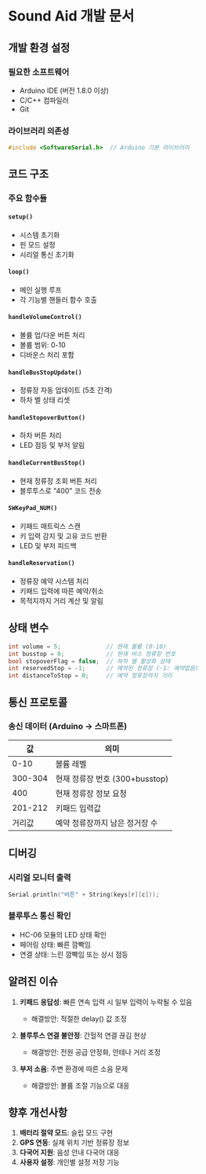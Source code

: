 # Sound Aid 개발 문서

## 개발 환경 설정

### 필요한 소프트웨어

- Arduino IDE (버전 1.8.0 이상)
- C/C++ 컴파일러
- Git

### 라이브러리 의존성

```cpp
#include <SoftwareSerial.h>  // Arduino 기본 라이브러리
```

## 코드 구조

### 주요 함수들

#### `setup()`

- 시스템 초기화
- 핀 모드 설정
- 시리얼 통신 초기화

#### `loop()`

- 메인 실행 루프
- 각 기능별 핸들러 함수 호출

#### `handleVolumeControl()`

- 볼륨 업/다운 버튼 처리
- 볼륨 범위: 0-10
- 디바운스 처리 포함

#### `handleBusStopUpdate()`

- 정류장 자동 업데이트 (5초 간격)
- 하차 벨 상태 리셋

#### `handleStopoverButton()`

- 하차 버튼 처리
- LED 점등 및 부저 알림

#### `handleCurrentBusStop()`

- 현재 정류장 조회 버튼 처리
- 블루투스로 "400" 코드 전송

#### `SWKeyPad_NUM()`

- 키패드 매트릭스 스캔
- 키 입력 감지 및 고유 코드 반환
- LED 및 부저 피드백

#### `handleReservation()`

- 정류장 예약 시스템 처리
- 키패드 입력에 따른 예약/취소
- 목적지까지 거리 계산 및 알림

## 상태 변수

```cpp
int volume = 5;             // 현재 볼륨 (0-10)
int busstop = 0;            // 현재 버스 정류장 번호
bool stopoverFlag = false;  // 하차 벨 활성화 상태
int reservedStop = -1;      // 예약된 정류장 (-1: 예약없음)
int distanceToStop = 0;     // 예약 정류장까지 거리
```

## 통신 프로토콜

### 송신 데이터 (Arduino → 스마트폰)

| 값      | 의미                           |
| ------- | ------------------------------ |
| 0-10    | 볼륨 레벨                      |
| 300-304 | 현재 정류장 번호 (300+busstop) |
| 400     | 현재 정류장 정보 요청          |
| 201-212 | 키패드 입력값                  |
| 거리값  | 예약 정류장까지 남은 정거장 수 |

## 디버깅

### 시리얼 모니터 출력

```cpp
Serial.println("버튼" + String(keys[r][c]));
```

### 블루투스 통신 확인

- HC-06 모듈의 LED 상태 확인
- 페어링 상태: 빠른 깜빡임
- 연결 상태: 느린 깜빡임 또는 상시 점등

## 알려진 이슈

1. **키패드 응답성**: 빠른 연속 입력 시 일부 입력이 누락될 수 있음

   - 해결방안: 적절한 delay() 값 조정

2. **블루투스 연결 불안정**: 간헐적 연결 끊김 현상

   - 해결방안: 전원 공급 안정화, 안테나 거리 조정

3. **부저 소음**: 주변 환경에 따른 소음 문제
   - 해결방안: 볼륨 조절 기능으로 대응

## 향후 개선사항

1. **배터리 절약 모드**: 슬립 모드 구현
2. **GPS 연동**: 실제 위치 기반 정류장 정보
3. **다국어 지원**: 음성 안내 다국어 대응
4. **사용자 설정**: 개인별 설정 저장 기능
